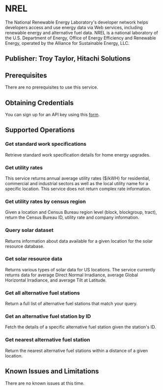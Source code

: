 # NREL
The National Renewable Energy Laboratory's developer network helps developers access and use energy data via Web services, including renewable energy and alternative fuel data. NREL is a national laboratory of the U.S. Department of Energy, Office of Energy Efficiency and Renewable Energy, operated by the Alliance for Sustainable Energy, LLC.

## Publisher: Troy Taylor, Hitachi Solutions

## Prerequisites
There are no prerequisites to use this service.

## Obtaining Credentials
You can sign up for an API key using this [form](https://developer.nrel.gov/signup).

## Supported Operations
### Get standard work specifications
Retrieve standard work specification details for home energy upgrades.
### Get utility rates
This service returns annual average utility rates ($/kWH) for residential, commercial and industrial sectors as well as the local utility name for a specific location. This service does not return complex rate information.
### Get utility rates by census region
Given a location and Census Bureau region level (block, blockgroup, tract), return the Census Bureau ID, utility rate and company information.
### Query solar dataset
Returns information about data available for a given location for the solar resource database.
### Get solar resource data
Returns various types of solar data for US locations. The service currently returns data for average Direct Normal Irradiance, average Global Horizontal Irradiance, and average Tilt at Latitude.
### Get all alternative fuel stations
Return a full list of alternative fuel stations that match your query.
### Get an alternative fuel station by ID
Fetch the details of a specific alternative fuel station given the station's ID.
### Get nearest alternative fuel station
Return the nearest alternative fuel stations within a distance of a given location.

## Known Issues and Limitations
There are no known issues at this time.
